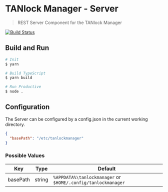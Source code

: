 # TANlock Manager - Server

> REST Server Component for the TANlock Manager

[![Build Status](https://travis-ci.com/FATH-Mechatronics/TANlockManager-Server.svg?branch=master)](https://travis-ci.com/FATH-Mechatronics/TANlockManager-Server)

## Build and Run

```bash
# Init 
$ yarn

# Build TypeScript
$ yarn build

# Run Productive
$ node .
```

## Configuration

The Server can be configured by a config.json in the current working directory.

```json
{
  "basePath": "/etc/tanlockmanager"
}
```

### Possible Values

| Key      | Type   | Default                                                      |
|----------|--------|--------------------------------------------------------------|
| basePath | string | `%APPDATA%\tanlockmanager` or `$HOME/.config/tanlockmanager` |

